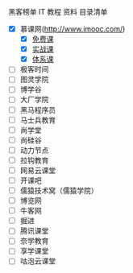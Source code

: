 黑客榜单 IT 教程 资料 目录清单



- [x] 慕课网(http://www.imooc.com/)
  - [x] [免费课](./imooc/free.md)
  - [x] [实战课](./imooc/shizhan.md)
  - [x] [体系课](./imooc/tixi.md)
- [ ] 极客时间
- [ ] 图灵学院
- [ ] 博学谷
- [ ] 大厂学院
- [ ] 黑马程序员
- [ ] 马士兵教育
- [ ] 尚学堂
- [ ] 尚硅谷
- [ ] 动力节点
- [ ] 拉钩教育
- [ ] 网易云课堂
- [ ] 开课吧
- [ ] 儒猿技术窝（儒猿学院）
- [ ] 博览网
- [ ] 牛客网
- [ ] 掘进
- [ ] 腾讯课堂
- [ ] 奈学教育
- [ ] 享学课堂
- [ ] 咕泡云课堂
